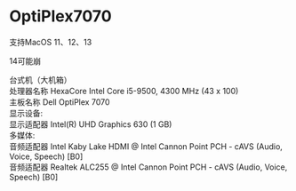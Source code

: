 # OptiPlex7070  
支持MacOS 11、12、13

14可能崩

台式机（大机箱）  
      处理器名称                                        HexaCore Intel Core i5-9500, 4300 MHz (43 x 100)  
      主板名称                                          Dell OptiPlex 7070  
 显示设备:  
      显示适配器                                        Intel(R) UHD Graphics 630  (1 GB)  
 多媒体:  
      音频适配器                                        Intel Kaby Lake HDMI @ Intel Cannon Point PCH - cAVS (Audio, Voice, Speech) [B0]  
      音频适配器                                        Realtek ALC255 @ Intel Cannon Point PCH - cAVS (Audio, Voice, Speech) [B0]  

